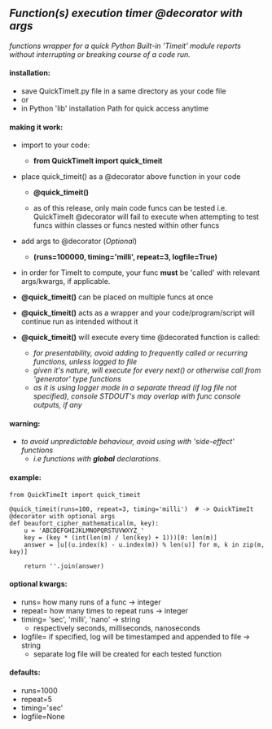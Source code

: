 ## _Function(s) execution timer @decorator with args_

*functions wrapper for a quick Python Built-in 'Timeit' module reports*
*without interrupting or breaking course of a code run.*

#### installation:
- save QuickTimeIt.py file in a same directory as your code file
- or
- in Python 'lib' installation Path for quick access anytime

#### making it work:
- import to your code:
  - __from QuickTimeIt import quick_timeit__

- place quick_timeit() as a @decorator above function in your code
    - __@quick_timeit()__
   
    - as of this release, only main code funcs can be tested i.e. QuickTimeIt @decorator
    will fail to execute when attempting to test funcs within classes or funcs nested within other funcs

- add args to @decorator (_Optional_)
  - __(runs=100000, timing='milli', repeat=3, logfile=True)__

- in order for TimeIt to compute, your func **must** be 'called' with relevant args/kwargs, if applicable.

- __@quick_timeit()__ can be placed on multiple funcs at once

- __@quick_timeit()__ acts as a wrapper and your code/program/script will continue run as intended without it

- __@quick_timeit()__ will execute every time @decorated function is called:
	- _for presentability, avoid adding to frequently called or recurring functions, unless logged to file_
	- _given it's nature, will execute for every next() or otherwise call from 'generator' type functions_
	- _as it is using logger mode in a separate thread (if log file not specified),
	console STDOUT's may overlap with func console outputs, if any_

#### warning:
- _to avoid unpredictable behaviour, avoid using with 'side-effect' functions_
	- _i.e functions with **global** declarations_.
  
#### example:

	from QuickTimeIt import quick_timeit

	@quick_timeit(runs=100, repeat=3, timing='milli')  # -> QuickTimeIt @decorator with optional args
	def beaufort_cipher_mathematical(m, key):
		u = 'ABCDEFGHIJKLMNOPQRSTUVWXYZ_'
		key = (key * (int(len(m) / len(key) + 1)))[0: len(m)]
		answer = [u[(u.index(k) - u.index(m)) % len(u)] for m, k in zip(m, key)]
		
		return ''.join(answer)


#### optional kwargs:
- runs= how many runs of a func -> integer
- repeat= how many times to repeat runs -> integer
- timing= 'sec', 'milli', 'nano' -> string
  - respectively seconds, milliseconds, nanoseconds
- logfile= if specified, log will be timestamped and appended to file -> string
  - separate log file will be created for each tested function

 
#### defaults:
- runs=1000
- repeat=5
- timing='sec'
- logfile=None

